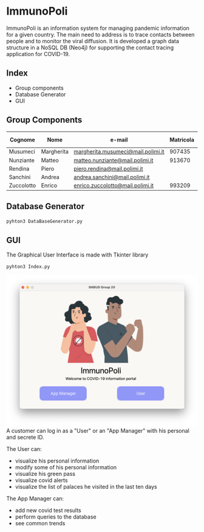 # ImmunoPoli

 ImmunoPoli is an information system for managing pandemic information for a given country. 
 The main need to address is to trace contacts between people and to monitor the viral diffusion. 
 It is developed a graph data structure in a NoSQL DB (Neo4j) for supporting the contact tracing application for COVID-19.

## Index

- Group components
- Database Generator
- GUI 

## Group Components

| Cognome | Nome | e-mail | Matricola | Codice Persona
| ------ | ------ |----- |----- |----- |
| Musumeci | Margherita| margherita.musumeci@mail.polimi.it| 907435| 10600069
| Nunziante |  Matteo| matteo.nunziante@mail.polimi.it | 913670 | 10670132
| Rendina |Piero | piero.rendina@mail.polimi.it  || 
| Sanchini |  Andrea | andrea.sanchini@mail.polimi.it |  | 
| Zuccolotto |Enrico | enrico.zuccolotto@mail.polimi.it  | 993209 | 10666354

## Database Generator


```sh
pyhton3 DataBaseGenerator.py
```

## GUI 

The Graphical User Interface is made with Tkinter library 

```sh
pyhton3 Index.py
```
![front page](App/Images/index.png?raw=true)
A customer can log in as a "User" or an "App Manager" with his personal and secrete ID.

The User can:
- visualize his personal information 
- modify some of his personal information 
- visualize his green pass
- visualize covid alerts 
- visualize the list of palaces he visited in the last ten days 

The App Manager can:
- add new covid test results
- perform queries to the database 
- see common trends 
